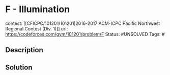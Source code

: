 # F - Illumination

contest: [[CFICPC/101201/101201|2016-2017 ACM-ICPC Pacific Northwest Regional Contest (Div. 1)]]
url: https://codeforces.com/gym/101201/problem/F
Status: #UNSOLVED
Tags: #

## Description

## Solution

